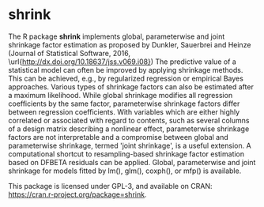 # shrink

The R package **shrink** implements global, parameterwise and joint shrinkage factor 
estimation as proposed by Dunkler, Sauerbrei and Heinze (Journal of Statistical 
Software, 2016, \url{http://dx.doi.org/10.18637/jss.v069.i08})
The predictive value of a statistical model can often be improved by applying shrinkage 
methods. This can be achieved, e.g., by regularized regression or empirical Bayes 
approaches. Various types of shrinkage factors can also be estimated after a maximum
likelihood. While global shrinkage modifies all regression coefficients by the same
factor, parameterwise shrinkage factors differ between regression coefficients. With 
variables which are either highly correlated or associated with regard to contents, 
such as several columns of a design matrix describing a nonlinear effect, parameterwise
shrinkage factors are not interpretable and a compromise between global and 
parameterwise shrinkage, termed 'joint shrinkage', is a useful extension. A computational
shortcut to resampling-based shrinkage factor estimation based on DFBETA residuals 
can be applied. Global, parameterwise and joint shrinkage for models fitted by lm(),
glm(), coxph(), or mfp() is available.

This package is licensed under GPL-3, and available on CRAN:
<https://cran.r-project.org/package=shrink>.
